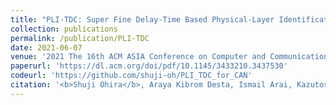 ```yaml
---
title: "PLI-TDC: Super Fine Delay-Time Based Physical-Layer Identification with Time-to-Digital Converter for In-Vehicle Networks"
collection: publications
permalink: /publication/PLI-TDC
date: 2021-06-07
venue: '2021 The 16th ACM ASIA Conference on Computer and Communications Security (ASIACCS)'
paperurl: 'https://dl.acm.org/doi/pdf/10.1145/3433210.3437530'
codeurl: 'https://github.com/shuji-oh/PLI_TDC_for_CAN'
citation: '<b>Shuji Ohira</b>, Araya Kibrom Desta, Ismail Arai, Kazutoshi Fujikawa, "PLI-TDC: Super Fine Delay-Time Based Physical-Layer Identification with Time-to-Digital Converter for In-Vehicle Networks," <i>2021 The 16th ACM ASIA Conference on Computer and Communications Security (ASIACCS)</i>, pp.176-186, June. 2021.'
---
```


